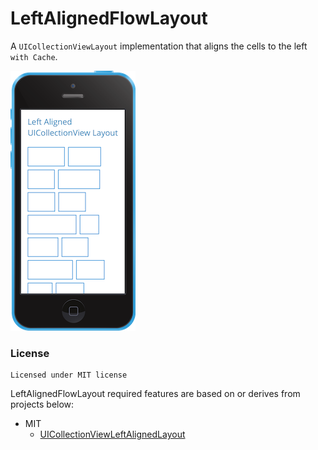 # LeftAlignedFlowLayout
A `UICollectionViewLayout` implementation that aligns the cells to the left `with Cache`.

<img src="https://github.com/letqingbin/LeftAlignedFlowLayout/blob/master/screenshot.png" />

### License

```
Licensed under MIT license
```

LeftAlignedFlowLayout required features are based on or derives from projects below:
- MIT
  - [UICollectionViewLeftAlignedLayout](https://github.com/mokagio/UICollectionViewLeftAlignedLayout)
